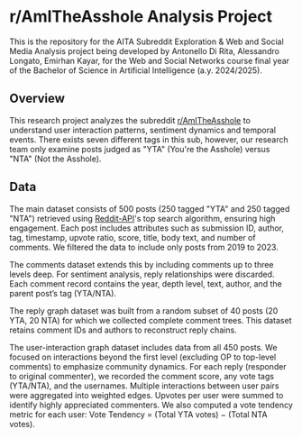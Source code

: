# r/AmITheAsshole Analysis Project
This is the repository for the AITA Subreddit Exploration & Web and Social Media Analysis project being developed by Antonello Di Rita, Alessandro Longato, Emirhan Kayar, for the Web and Social Networks course final year of the Bachelor of Science in Artificial Intelligence (a.y. 2024/2025).

## Overview
This research project analyzes the subreddit [r/AmITheAsshole](https://www.reddit.com/r/AmITheAsshole) to understand user interaction patterns, sentiment dynamics and temporal events. There exists seven different tags in this sub, however, our research team only examine posts judged as "YTA" (You're the Asshole) versus "NTA" (Not the Asshole).   

## Data
The main dataset consists of 500 posts (250 tagged "YTA" and 250 tagged "NTA") retrieved using [Reddit-API](https://developers.reddit.com/docs/api)'s top search algorithm, ensuring high engagement. Each post includes attributes such as submission ID, author, tag, timestamp, upvote ratio, score, title, body text, and number of comments. We filtered the data to include only posts from 2019 to 2023.

The comments dataset extends this by including comments up to three levels deep. For sentiment analysis, reply relationships were discarded. Each comment record contains the year, depth level, text, author, and the parent post’s tag (YTA/NTA).

The reply graph dataset was built from a random subset of 40 posts (20 YTA, 20 NTA) for which we collected complete comment trees. This dataset retains comment IDs and authors to reconstruct reply chains.

The user-interaction graph dataset includes data from all 450 posts. We focused on interactions beyond the first level (excluding OP to top-level comments) to emphasize community dynamics. For each reply (responder to original commenter), we recorded the comment score, any vote tags (YTA/NTA), and the usernames. Multiple interactions between user pairs were aggregated into weighted edges. Upvotes per user were summed to identify highly appreciated commenters. We also computed a vote tendency metric for each user: Vote Tendency = (Total YTA votes) − (Total NTA votes).



